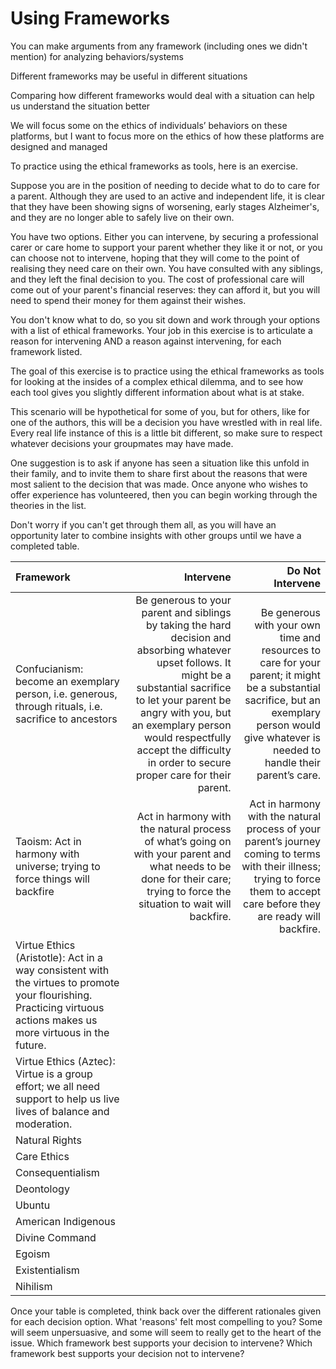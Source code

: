 # Using Frameworks

You can make arguments from any framework (including ones we didn't mention) for analyzing behaviors/systems

Different frameworks may be useful in different situations

Comparing how different frameworks would deal with a situation can help us understand the situation better

We will focus some on the ethics of individuals’ behaviors on these platforms, but I want to focus more on the ethics of how these platforms are designed and managed

To practice using the ethical frameworks as tools, here is an exercise.

Suppose you are in the position of needing to decide what to do to care for a parent. Although they are used to an active and independent life, it is clear that they have been showing signs of worsening, early stages Alzheimer's, and they are no longer able to safely live on their own.

You have two options. Either you can intervene, by securing a professional carer or care home to support your parent whether they like it or not, or you can choose not to intervene, hoping that they will come to the point of realising they need care on their own. You have consulted with any siblings, and they left the final decision to you. The cost of professional care will come out of your parent's financial reserves: they can afford it, but you will need to spend their money for them against their wishes.

You don't know what to do, so you sit down and work through your options with a list of ethical frameworks. Your job in this exercise is to articulate a reason for intervening AND a reason against intervening, for each framework listed.

The goal of this exercise is to practice using the ethical frameworks as tools for looking at the insides of a complex ethical dilemma, and to see how each tool gives you slightly different information about what is at stake.

This scenario will be hypothetical for some of you, but for others, like for one of the authors, this will be a decision you have wrestled with in real life. Every real life instance of this is a little bit different, so make sure to respect whatever decisions your groupmates may have made.

One suggestion is to ask if anyone has seen a situation like this unfold in their family, and to invite them to share first about the reasons that were most salient to the decision that was made. Once anyone who wishes to offer experience has volunteered, then you can begin working through the theories in the list.

Don't worry if you can't get through them all, as you will have an opportunity later to combine insights with other groups until we have a completed table.

| Framework    | Intervene    | Do Not Intervene    |
| :--- | ---: | ---: |
| Confucianism: become an exemplary person, i.e. generous, through rituals, i.e. sacrifice to ancestors    | Be generous to your parent and siblings by taking the hard decision and absorbing whatever upset follows. It might be a substantial sacrifice to let your parent be angry with you, but an exemplary person would respectfully accept the difficulty in order to secure proper care for their parent.    | Be generous with your own time and resources to care for your parent; it might be a substantial sacrifice, but an exemplary person would give whatever is needed to handle their parent’s care.    |
| Taoism: Act in harmony with universe; trying to force things will backfire    |Act in harmony with the natural process of what’s going on with your parent and what needs to be done for their care; trying to force the situation to wait will backfire.     |Act in harmony with the natural process of your parent’s journey coming to terms with their illness; trying to force them to accept care before they are ready will backfire.     |
| Virtue Ethics (Aristotle): Act in a way consistent with the virtues to promote your flourishing. Practicing virtuous actions makes us more virtuous in the future.    |     |     |
| Virtue Ethics (Aztec): Virtue is a group effort; we all need support to help us live lives of balance and moderation.    |     |     |
| Natural Rights    |     |     |
| Care Ethics    |     |     |
| Consequentialism    |     |     |
| Deontology    |     |     |
| Ubuntu    |     |     |
| American Indigenous    |     |     |
| Divine Command    |     |     |
| Egoism    |     |     |
| Existentialism    |     |     |
| Nihilism    |     |     |

Once your table is completed, think back over the different rationales given for each decision option. What 'reasons' felt most compelling to you? Some will seem unpersuasive, and some will seem to really get to the heart of the issue. Which framework best supports your decision to intervene? Which framework best supports your decision not to intervene?

